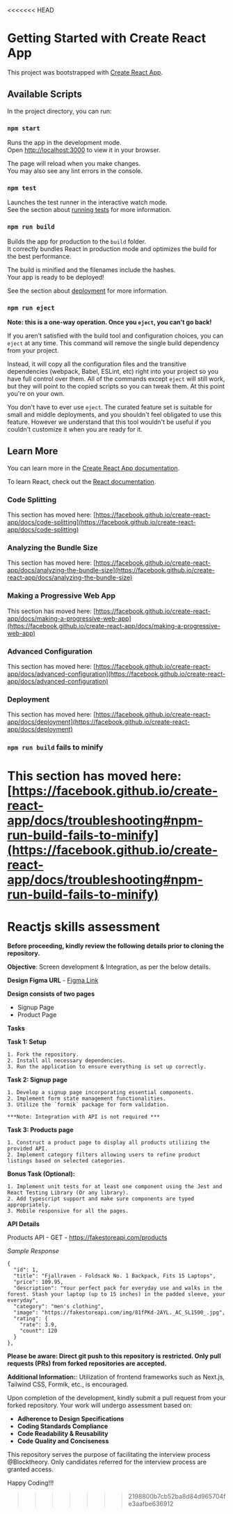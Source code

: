 <<<<<<< HEAD
# Getting Started with Create React App

This project was bootstrapped with [Create React App](https://github.com/facebook/create-react-app).

## Available Scripts

In the project directory, you can run:

### `npm start`

Runs the app in the development mode.\
Open [http://localhost:3000](http://localhost:3000) to view it in your browser.

The page will reload when you make changes.\
You may also see any lint errors in the console.

### `npm test`

Launches the test runner in the interactive watch mode.\
See the section about [running tests](https://facebook.github.io/create-react-app/docs/running-tests) for more information.

### `npm run build`

Builds the app for production to the `build` folder.\
It correctly bundles React in production mode and optimizes the build for the best performance.

The build is minified and the filenames include the hashes.\
Your app is ready to be deployed!

See the section about [deployment](https://facebook.github.io/create-react-app/docs/deployment) for more information.

### `npm run eject`

**Note: this is a one-way operation. Once you `eject`, you can't go back!**

If you aren't satisfied with the build tool and configuration choices, you can `eject` at any time. This command will remove the single build dependency from your project.

Instead, it will copy all the configuration files and the transitive dependencies (webpack, Babel, ESLint, etc) right into your project so you have full control over them. All of the commands except `eject` will still work, but they will point to the copied scripts so you can tweak them. At this point you're on your own.

You don't have to ever use `eject`. The curated feature set is suitable for small and middle deployments, and you shouldn't feel obligated to use this feature. However we understand that this tool wouldn't be useful if you couldn't customize it when you are ready for it.

## Learn More

You can learn more in the [Create React App documentation](https://facebook.github.io/create-react-app/docs/getting-started).

To learn React, check out the [React documentation](https://reactjs.org/).

### Code Splitting

This section has moved here: [https://facebook.github.io/create-react-app/docs/code-splitting](https://facebook.github.io/create-react-app/docs/code-splitting)

### Analyzing the Bundle Size

This section has moved here: [https://facebook.github.io/create-react-app/docs/analyzing-the-bundle-size](https://facebook.github.io/create-react-app/docs/analyzing-the-bundle-size)

### Making a Progressive Web App

This section has moved here: [https://facebook.github.io/create-react-app/docs/making-a-progressive-web-app](https://facebook.github.io/create-react-app/docs/making-a-progressive-web-app)

### Advanced Configuration

This section has moved here: [https://facebook.github.io/create-react-app/docs/advanced-configuration](https://facebook.github.io/create-react-app/docs/advanced-configuration)

### Deployment

This section has moved here: [https://facebook.github.io/create-react-app/docs/deployment](https://facebook.github.io/create-react-app/docs/deployment)

### `npm run build` fails to minify

This section has moved here: [https://facebook.github.io/create-react-app/docs/troubleshooting#npm-run-build-fails-to-minify](https://facebook.github.io/create-react-app/docs/troubleshooting#npm-run-build-fails-to-minify)
=======
# Reactjs skills assessment

**Before proceeding, kindly review the following details prior to cloning the repository.**

**Objective**: Screen development & Integration, as per the below details.

**Design Figma URL** - [Figma Link](https://www.figma.com/file/I4Kc9Ec65lSDllHEp8c3ye/Front-End-Assignment?type=design&node-id=1%3A2&mode=design&t=EaKDe6TwTyAW9hv8-1)

**Design consists of two pages**
- Signup Page
- Product Page

**Tasks**

  **Task 1: Setup**
  
    1. Fork the repository.
    2. Install all necessary dependencies.
    3. Run the application to ensure everything is set up correctly.

  **Task 2: Signup page**
  
    1. Develop a signup page incorporating essential components.
    2. Implement form state management functionalities. 
    3. Utilize the `formik` package for form validation.

    ***Note: Integration with API is not required ***

**Task 3: Products page**

    1. Construct a product page to display all products utilizing the provided API. 
    2. Implement category filters allowing users to refine product listings based on selected categories.

**Bonus Task (Optional):**

    1. Implement unit tests for at least one component using the Jest and React Testing Library (Or any library).
    2. Add typescript support and make sure components are typed appropriately.
    3. Mobile responsive for all the pages.
    
**API Details**

Products API - GET - https://fakestoreapi.com/products

_Sample Response_
```
{
  "id": 1,
  "title": "Fjallraven - Foldsack No. 1 Backpack, Fits 15 Laptops",
  "price": 109.95,
  "description": "Your perfect pack for everyday use and walks in the forest. Stash your laptop (up to 15 inches) in the padded sleeve, your everyday",
  "category": "men's clothing",
  "image": "https://fakestoreapi.com/img/81fPKd-2AYL._AC_SL1500_.jpg",
  "rating": {
    "rate": 3.9,
    "count": 120
  }
},
```

**Please be aware: Direct git push to this repository is restricted. Only pull requests (PRs) from forked repositories are accepted.**
 
**Additional Information:**:
Utilization of frontend frameworks such as Next.js, Tailwind CSS, Formik, etc., is encouraged. 

Upon completion of the development, kindly submit a pull request from your forked repository. Your work will undergo assessment based on:

- **Adherence to Design Specifications**
- **Coding Standards Compliance**
- **Code Readability & Reusability**
- **Code Quality and Conciseness**

This repository serves the purpose of facilitating the interview process @Blocktheory. Only candidates referred for the interview process are granted access.

Happy Coding!!!
>>>>>>> 2198800b7cb52ba8d84d965704fe3aafbe636912
